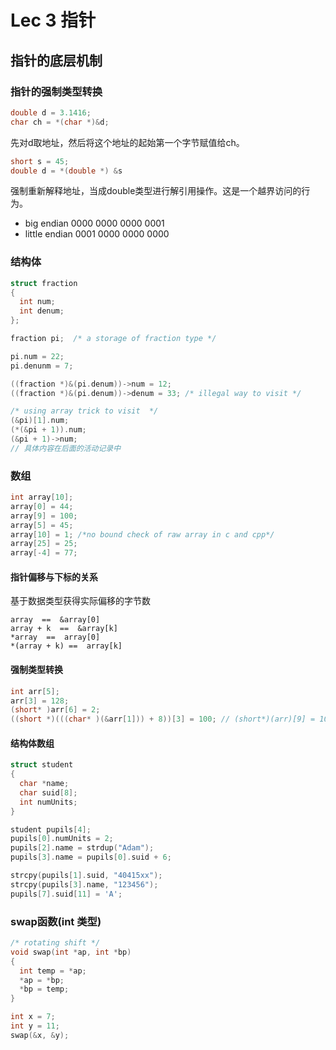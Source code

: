 # Lec 3 指针

## 指针的底层机制

### 指针的强制类型转换

```c
double d = 3.1416; 
char ch = *(char *)&d; 
```

​先对d取地址，然后将这个地址的起始第一个字节赋值给ch。

```c
short s = 45;
double d = *(double *) &s
```

强制重新解释地址，当成double类型进行解引用操作。这是一个越界访问的行为。

- big endian       0000 0000 0000 0001
- little endian   0001 0000 0000 0000

### 结构体

```c
struct fraction
{
  int num;
  int denum;
}; 

fraction pi;  /* a storage of fraction type */

pi.num = 22; 
pi.denunm = 7;

((fraction *)&(pi.denum))->num = 12; 
((fraction *)&(pi.denum))->denum = 33; /* illegal way to visit */

/* using array trick to visit  */
(&pi)[1].num; 
(*(&pi + 1)).num; 
(&pi + 1)->num; 
// 具体内容在后面的活动记录中
```

### 数组

```c
int array[10]; 
array[0] = 44;
array[9] = 100;
array[5] = 45;
array[10] = 1; /*no bound check of raw array in c and cpp*/
array[25] = 25; 
array[-4] = 77;
```

#### 指针偏移与下标的关系

基于数据类型获得实际偏移的字节数

```shell
array  ==  &array[0] 
array + k  ==  &array[k] 
*array  ==  array[0]
*(array + k) ==  array[k]
```

#### 强制类型转换

```c
int arr[5]; 
arr[3] = 128; 
(short* )arr[6] = 2;
((short *)(((char* )(&arr[1])) + 8))[3] = 100; // (short*)(arr)[9] = 100; 
```

#### 结构体数组

```c
struct student
{
  char *name; 
  char suid[8]; 
  int numUnits; 
}

student pupils[4]; 
pupils[0].numUnits = 2; 
pupils[2].name = strdup("Adam"); 
pupils[3].name = pupils[0].suid + 6; 

strcpy(pupils[1].suid, "40415xx"); 
strcpy(pupils[3].name, "123456"); 
pupils[7].suid[11] = 'A'; 

```

### swap函数(int 类型)

```c
/* rotating shift */
void swap(int *ap, int *bp)
{
  int temp = *ap;
  *ap = *bp;
  *bp = temp; 
}

int x = 7;
int y = 11; 
swap(&x, &y);
```
